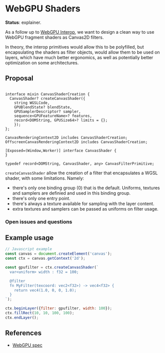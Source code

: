 WebGPU Shaders
=======
**Status**: explainer.

As a follow up to [WebGPU Interop](spec/webgpu.md), we want to design a clean way
to use WebGPU fragment shaders as Canvas2D filters.

In theory, the interop primitives would allow this to be polyfilled, but
encapsulating the shaders as filter objects, would allow them to be used on layers,
which have much better ergonomics, as well as potentially better optimization on
some architectures.


Proposal
--------

```webidl

interface mixin CanvasShaderCreation {
  CanvasShader? createCanvasShader({
    string WGSLCode,
    GPUBlendState? blendState,
    GPUSamplerDescriptor? sampler,
    sequence<GPUFeatureName>? features,
    record<DOMString, GPUSize64>? limits = {};
    });
};

CanvasRenderingContext2D includes CanvasShaderCreation;
OffscreenCanvasRenderingContext2D includes CanvasShaderCreation;

[Exposed=(Window,Worker)] interface CanvasShader {
}

typedef record<DOMString, CanvasShader, any> CanvasFilterPrimitive;
```

`createCanvasShader` allow the creation of a filter that encapsulates a WGSL shader,
with some limitations. Namely:

- there's only one binding group (0) that is the default. Uniforms, textures and samplers are definied and used in this binding group.
- there's only one entry point.
- there's always a texture available for sampling with the layer content.
- extra textures and samplers can be passed as uniforms on filter usage.

### Open issues and questions


Example usage
-------------

```js
// Javascript example
const canvas = document.createElement('canvas');
const ctx = canvas.getContext('2d');

const gpufilter = ctx.createCanvasShader(`
  var<uniform> width : f32 = 100;

  @filter
  fn MyFilter(texcoord: vec2<f32>) -> vec4<f32> {
    return vec4(1.0, 0, 0, 1.0);
  }
`);

ctx.beginLayer({filter: gpufilter, width: 100});
ctx.fillRect(10, 10, 100, 100);
ctx.endLayer();

```


References
----------

- [WebGPU spec](https://gpuweb.github.io/gpuweb)
